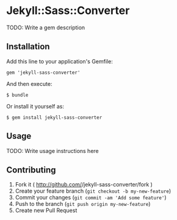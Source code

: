 # Jekyll::Sass::Converter

TODO: Write a gem description

## Installation

Add this line to your application's Gemfile:

    gem 'jekyll-sass-converter'

And then execute:

    $ bundle

Or install it yourself as:

    $ gem install jekyll-sass-converter

## Usage

TODO: Write usage instructions here

## Contributing

1. Fork it ( http://github.com/<my-github-username>/jekyll-sass-converter/fork )
2. Create your feature branch (`git checkout -b my-new-feature`)
3. Commit your changes (`git commit -am 'Add some feature'`)
4. Push to the branch (`git push origin my-new-feature`)
5. Create new Pull Request
